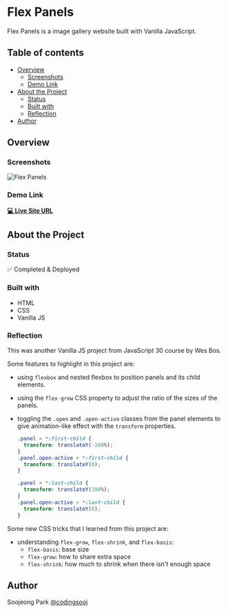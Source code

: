 # Flex Panels

Flex Panels is a image gallery website built with Vanilla JavaScript.

## Table of contents

- [Overview](#overview)
  - [Screenshots](#screenshots)
  - [Demo Link](#demo-link)
- [About the Project](#about-the-project)
  - [Status](#status)
  - [Built with](#built-with)
  - [Reflection](#reflection)
- [Author](#author)

## Overview

### Screenshots

![Flex Panels](./flex-panels.png)

### Demo Link

**[💻 Live Site URL](https://soojeong-park-ca.github.io/flex-panels-gallery/)**

## About the Project

### Status

✅ Completed & Deployed

### Built with

- HTML
- CSS
- Vanilla JS

### Reflection

This was another Vanilla JS project from JavaScript 30 course by Wes Bos.

Some features to highlight in this project are:

- using `flexbox` and nested flexbox to position panels and its child elements.

- using the `flex-grow` CSS property to adjust the ratio of the sizes of the panels.

- toggling the `.open` and `.open-active` classes from the panel elements to give animation-like effect with the `transform` properties.

  ```css
  .panel > *:first-child {
    transform: translateY(-100%);
  }
  .panel.open-active > *:first-child {
    transform: translateY(0);
  }

  .panel > *:last-child {
    transform: translateY(100%);
  }
  .panel.open-active > *:last-child {
    transform: translateY(0);
  }
  ```

Some new CSS tricks that I learned from this project are:

- understanding `flex-grow`, `flex-shrink`, and `flex-basis`:
  - `flex-basis`: base size
  - `flex-grow`: how to share extra space
  - `flex-shrink`: how much to shrink when there isn't enough space

## Author

Soojeong Park [@codingsooj](https://twitter.com/codingsooj)
